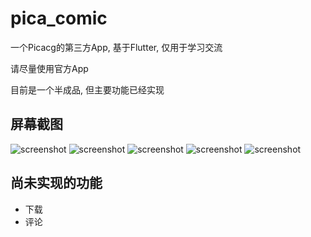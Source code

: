 # pica_comic

一个Picacg的第三方App, 基于Flutter, 仅用于学习交流

请尽量使用官方App

目前是一个半成品, 但主要功能已经实现

## 屏幕截图

![screenshot](screenshots/photo_2023-02-06_14-41-42.jpg)
![screenshot](screenshots/photo_2023-02-06_14-41-47.jpg)
![screenshot](screenshots/photo_2023-02-06_14-41-50.jpg)
![screenshot](screenshots/photo_2023-02-06_14-41-53.jpg)
![screenshot](screenshots/photo_2023-02-06_14-41-56.jpg)

## 尚未实现的功能

- 下载
- 评论